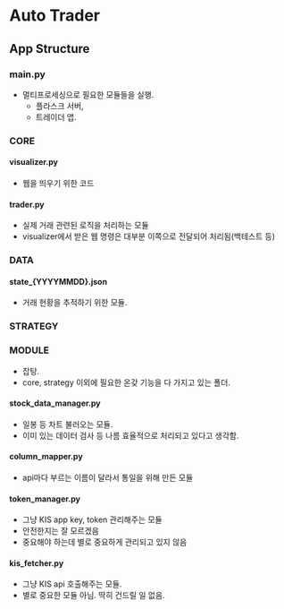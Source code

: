 # Auto Trader

## App Structure
### main.py
- 멀티프로세싱으로 필요한 모듈들을 실행.
    - 플라스크 서버,
    - 트레이더 앱.

### CORE
#### visualizer.py
- 웹을 띄우기 위한 코드

#### trader.py
- 실제 거래 관련된 로직을 처리하는 모듈
- visualizer에서 받은 웹 명령은 대부분 이쪽으로 전달되어 처리됨(백테스트 등)


### DATA
#### state_{YYYYMMDD}.json
- 거래 현황을 추적하기 위한 모듈.

### STRATEGY



### MODULE
- 잡탕.
- core, strategy 이외에 필요한 온갖 기능을 다 가지고 있는 폴더.

#### stock_data_manager.py
- 일봉 등 차트 불러오는 모듈.
- 이미 있는 데이터 검사 등 나름 효율적으로 처리되고 있다고 생각함.

#### column_mapper.py
- api마다 부르는 이름이 달라서 통일을 위해 만든 모듈

#### token_manager.py
- 그냥 KIS app key, token 관리해주는 모듈
- 안전한지는 잘 모르겠음
- 중요해야 하는데 별로 중요하게 관리되고 있지 않음

#### kis_fetcher.py
- 그냥 KIS api 호출해주는 모듈.
- 별로 중요한 모듈 아님. 딱히 건드릴 일 없음.